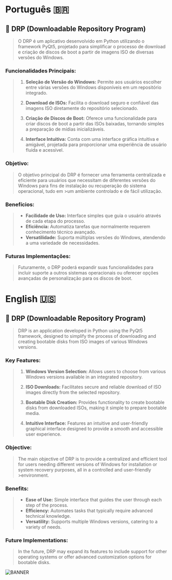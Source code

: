 # Português 🇧🇷
## 📁 **DRP (Downloadable Repository Program)**

>O DRP é um aplicativo desenvolvido em Python utilizando o framework PyQt5, projetado para simplificar o processo de download e criação de discos de boot a partir de imagens ISO de diversas versões do Windows.

### **Funcionalidades Principais:**

>1. **Seleção de Versão do Windows:** Permite aos usuários escolher entre várias versões do Windows disponíveis em um repositório integrado.
>   
>2. **Download de ISOs:** Facilita o download seguro e confiável das imagens ISO diretamente do repositório selecionado.
>
>3. **Criação de Discos de Boot:** Oferece uma funcionalidade para criar discos de boot a partir das ISOs baixadas, tornando simples a preparação de mídias inicializáveis.
>
>4. **Interface Intuitiva:** Conta com uma interface gráfica intuitiva e amigável, projetada para proporcionar uma experiência de usuário fluida e acessível.

### **Objetivo:**

>O objetivo principal do DRP é fornecer uma ferramenta centralizada e eficiente para usuários que necessitam de diferentes versões do Windows para fins de instalação ou recuperação do sistema operacional, tudo em >um ambiente controlado e de fácil utilização.

### **Benefícios:**

>- **Facilidade de Uso:** Interface simples que guia o usuário através de cada etapa do processo.
>- **Eficiência:** Automatiza tarefas que normalmente requerem conhecimento técnico avançado.
>- **Versatilidade:** Suporta múltiplas versões do Windows, atendendo a uma variedade de necessidades.

### **Futuras Implementações:**

>Futuramente, o DRP poderá expandir suas funcionalidades para incluir suporte a outros sistemas operacionais ou oferecer opções avançadas de personalização para os discos de boot.

# English 🇺🇸

## 📁 **DRP (Downloadable Repository Program)**

>DRP is an application developed in Python using the PyQt5 framework, designed to simplify the process of downloading and creating bootable disks from ISO images of various Windows versions.

### **Key Features:**

>1. **Windows Version Selection:** Allows users to choose from various Windows versions available in an integrated repository.
>   
>2. **ISO Downloads:** Facilitates secure and reliable download of ISO images directly from the selected repository.
>
>3. **Bootable Disk Creation:** Provides functionality to create bootable disks from downloaded ISOs, making it simple to prepare bootable media.
>
>4. **Intuitive Interface:** Features an intuitive and user-friendly graphical interface designed to provide a smooth and accessible user experience.

### **Objective:**

>The main objective of DRP is to provide a centralized and efficient tool for users needing different versions of Windows for installation or system recovery purposes, all in a controlled and user-friendly >environment.

### **Benefits:**

>- **Ease of Use:** Simple interface that guides the user through each step of the process.
>- **Efficiency:** Automates tasks that typically require advanced technical knowledge.
>- **Versatility:** Supports multiple Windows versions, catering to a variety of needs.

### **Future Implementations:**

>In the future, DRP may expand its features to include support for other operating systems or offer advanced customization options for bootable disks.

![BANNER](https://github.com/SterTheStar/DRPBR/assets/151816213/016bfa8c-5dd8-432f-8f04-e6e3077b6a60)
